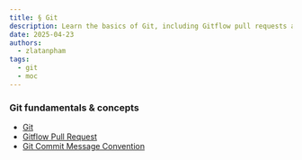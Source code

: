 ```yaml
---
title: § Git
description: Learn the basics of Git, including Gitflow pull requests and commit message conventions, to improve your version control and collaboration skills effectively.
date: 2025-04-23
authors:
  - zlatanpham
tags:
  - git
  - moc
---
```


### Git fundamentals & concepts

- [Git](git.md)
- [Gitflow Pull Request](gitflow-pull-request.md)
- [Git Commit Message Convention](git-commit-message-convention.md)


